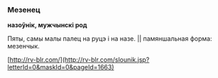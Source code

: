 ### Мезенец
**назоўнік, мужчынскі род**

Пяты, самы малы палец на руцэ і на назе. || памяншальная форма: мезенчык.

<a rel="author">[http://rv-blr.com/](http://rv-blr.com/slounik.jsp?letterId=0&maskId=0&pageId=1663)</a>

